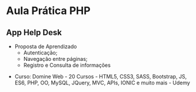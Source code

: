 # Aula Prática PHP

## App Help Desk

- Proposta de Aprendizado
    - Autenticação;
    - Navegação entre páginas;
    - Registro e Consulta de informações


* Curso: Domine Web - 20 Cursos - HTML5, CSS3, SASS, Bootstrap, JS, ES6, PHP, OO, MySQL, JQuery, MVC, APIs, IONIC e muito mais - Udemy